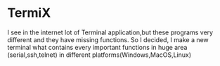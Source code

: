 # TermiX
I see in the internet lot of Terminal application,but these programs very different and they have missing functions.
So I decided, I make a new terminal what contains every important functions in huge area (serial,ssh,telnet) in different platforms(Windows,MacOS,Linux)


